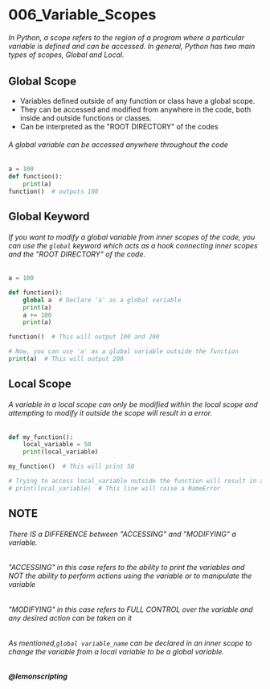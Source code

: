 # 006_Variable_Scopes

###### In Python, a scope refers to the region of a program where a particular variable is defined and can be accessed. In general, Python has two main types of scopes, Global and Local.

## Global Scope
- Variables defined outside of any function or class have a global scope.
- They can be accessed and modified from anywhere in the code, both inside and outside functions or classes.
- Can be interpreted as the "ROOT DIRECTORY" of the codes
###### A global variable can be accessed anywhere throughout the code
```python
a = 100
def function():
    print(a)
function()  # outputs 100
```

## Global Keyword
###### If you want to modify a global variable from inner scopes of the code, you can use the ```global``` keyword which acts as a hook connecting inner scopes and the "ROOT DIRECTORY" of the code.

```python
a = 100

def function():
    global a  # Declare 'a' as a global variable
    print(a)
    a += 100
    print(a)

function()  # This will output 100 and 200

# Now, you can use 'a' as a global variable outside the function
print(a)  # This will output 200
```

## Local Scope
###### A variable in a local scope can only be modified within the local scope and attempting to modify it outside the scope will result in a error.
```python
def my_function():
    local_variable = 50
    print(local_variable)

my_function()  # This will print 50

# Trying to access local_variable outside the function will result in an error
# print(local_variable)  # This line will raise a NameError
```

## NOTE
###### There IS a DIFFERENCE between "ACCESSING" and "MODIFYING" a variable. 
###### "ACCESSING" in this case refers to the ability to print the variables and NOT the ability to perform actions using the variable or to manipulate the variable
###### "MODIFYING" in this case refers to FULL CONTROL over the variable and any desired action can be taken on it

###### As mentioned,```global variable_name``` can be declared in an inner scope to change the variable from a local variable to be a global variable.

##### @lemonscripting


